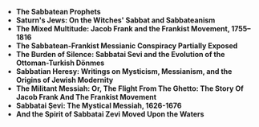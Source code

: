 <ul>
 <li><b><a target="_blank" href="https://github.com/manjunath5496/Books-From-Frankism-to-Sabbateanism/blob/master/fs(1).pdf" style="text-decoration:none;">The Sabbatean Prophets</a></b></li>
 <li><b><a target="_blank" href="https://github.com/manjunath5496/Books-From-Frankism-to-Sabbateanism/blob/master/fs(2).pdf" style="text-decoration:none;">Saturn's Jews: On the Witches' Sabbat and Sabbateanism</a></b></li>
                                <li><b><a target="_blank" href="https://github.com/manjunath5496/Books-From-Frankism-to-Sabbateanism/blob/master/fs(3).rar" style="text-decoration:none;">The Mixed Multitude: Jacob Frank and the Frankist Movement, 1755–1816 </a></b></li>
 <li><b><a target="_blank" href="https://github.com/manjunath5496/Books-From-Frankism-to-Sabbateanism/blob/master/fs(4).pdf" style="text-decoration:none;">The Sabbatean-Frankist Messianic Conspiracy Partially Exposed</a></b></li>                              
<li><b><a target="_blank" href="https://github.com/manjunath5496/Books-From-Frankism-to-Sabbateanism/blob/master/fs(5).pdf" style="text-decoration:none;">The Burden of Silence: Sabbatai Sevi and the Evolution of the Ottoman-Turkish Dönmes</a></b></li>
<li><b><a target="_blank" href="https://github.com/manjunath5496/Books-From-Frankism-to-Sabbateanism/blob/master/fs(6).pdf" style="text-decoration:none;">Sabbatian Heresy: Writings on Mysticism, Messianism, and the Origins of Jewish Modernity</a></b></li>
                                <li><b><a target="_blank" href="https://github.com/manjunath5496/Books-From-Frankism-to-Sabbateanism/blob/master/fs(7).pdf" style="text-decoration:none;">The Militant Messiah: Or, The Flight From The Ghetto: The Story Of Jacob Frank And The Frankist Movement </a></b></li>
                                <li><b><a target="_blank" href="https://github.com/manjunath5496/Books-From-Frankism-to-Sabbateanism/blob/master/fs(8).pdf" style="text-decoration:none;">Sabbatai Ṣevi: The Mystical Messiah, 1626-1676</a></b></li>  
    <li><b><a target="_blank" href="https://github.com/manjunath5496/Books-From-Frankism-to-Sabbateanism/blob/master/fs(9).pdf" style="text-decoration:none;">And the Spirit of Sabbatai Zevi Moved Upon the Waters</a></b></li>  
  </ul>
